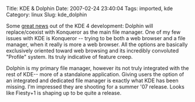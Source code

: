 Title: KDE & Dolphin
Date: 2007-02-24 23:40:04
Tags: imported, kde
Category: linux
Slug: kde_dolphin


Some <a href="http://dot.kde.org/1172249109/" title="Looking forward to it">great news</a> out of the KDE 4 development: Dolphin will replace/coexist with Konqueror as the main file manager. One of my few issues with KDE is Konqueror -- trying to be both a web browser and a file manager, when it really is more a web browser. All the options are basically exclusively oriented toward web browsing and its incredibly convoluted "Profile" system. Its truly indicative of feature creep.

Dolphin is my primary file manager, however its not truly integrated with the rest of KDE-- more of a standalone application. Giving users the option of an integrated and dedicated file manager is exactly what KDE has been missing. I'm impressed they are shooting for a summer '07 release. Looks like Fiesty+1 is shaping up to be quite a release.

